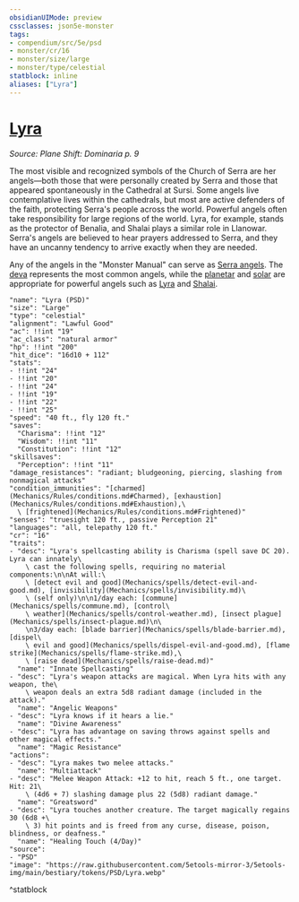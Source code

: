 ```yaml
---
obsidianUIMode: preview
cssclasses: json5e-monster
tags:
- compendium/src/5e/psd
- monster/cr/16
- monster/size/large
- monster/type/celestial
statblock: inline
aliases: ["Lyra"]
---
```

# [Lyra](Mechanics\bestiary\npc/lyra-psd.md)
*Source: Plane Shift: Dominaria p. 9*  

The most visible and recognized symbols of the Church of Serra are her angels—both those that were personally created by Serra and those that appeared spontaneously in the Cathedral at Sursi. Some angels live contemplative lives within the cathedrals, but most are active defenders of the faith, protecting Serra's people across the world. Powerful angels often take responsibility for large regions of the world. Lyra, for example, stands as the protector of Benalia, and Shalai plays a similar role in Llanowar. Serra's angels are believed to hear prayers addressed to Serra, and they have an uncanny tendency to arrive exactly when they are needed.

Any of the angels in the "Monster Manual" can serve as [Serra angels](Mechanics/bestiary/celestial/serra-angel-psd.md). The [deva](Mechanics/bestiary/celestial/deva.md) represents the most common angels, while the [planetar](Mechanics/bestiary/celestial/planetar.md) and [solar](Mechanics/bestiary/celestial/solar.md) are appropriate for powerful angels such as [Lyra](Mechanics/bestiary/npc/lyra-psd.md) and [Shalai](Mechanics/bestiary/npc/shalai-psd.md).

```statblock
"name": "Lyra (PSD)"
"size": "Large"
"type": "celestial"
"alignment": "Lawful Good"
"ac": !!int "19"
"ac_class": "natural armor"
"hp": !!int "200"
"hit_dice": "16d10 + 112"
"stats":
- !!int "24"
- !!int "20"
- !!int "24"
- !!int "19"
- !!int "22"
- !!int "25"
"speed": "40 ft., fly 120 ft."
"saves":
  "Charisma": !!int "12"
  "Wisdom": !!int "11"
  "Constitution": !!int "12"
"skillsaves":
  "Perception": !!int "11"
"damage_resistances": "radiant; bludgeoning, piercing, slashing from nonmagical attacks"
"condition_immunities": "[charmed](Mechanics/Rules/conditions.md#Charmed), [exhaustion](Mechanics/Rules/conditions.md#Exhaustion),\
  \ [frightened](Mechanics/Rules/conditions.md#Frightened)"
"senses": "truesight 120 ft., passive Perception 21"
"languages": "all, telepathy 120 ft."
"cr": "16"
"traits":
- "desc": "Lyra's spellcasting ability is Charisma (spell save DC 20). Lyra can innately\
    \ cast the following spells, requiring no material components:\n\nAt will:\
    \ [detect evil and good](Mechanics/spells/detect-evil-and-good.md), [invisibility](Mechanics/spells/invisibility.md)\
    \ (self only)\n\n1/day each: [commune](Mechanics/spells/commune.md), [control\
    \ weather](Mechanics/spells/control-weather.md), [insect plague](Mechanics/spells/insect-plague.md)\n\
    \n3/day each: [blade barrier](Mechanics/spells/blade-barrier.md), [dispel\
    \ evil and good](Mechanics/spells/dispel-evil-and-good.md), [flame strike](Mechanics/spells/flame-strike.md),\
    \ [raise dead](Mechanics/spells/raise-dead.md)"
  "name": "Innate Spellcasting"
- "desc": "Lyra's weapon attacks are magical. When Lyra hits with any weapon, the\
    \ weapon deals an extra 5d8 radiant damage (included in the attack)."
  "name": "Angelic Weapons"
- "desc": "Lyra knows if it hears a lie."
  "name": "Divine Awareness"
- "desc": "Lyra has advantage on saving throws against spells and other magical effects."
  "name": "Magic Resistance"
"actions":
- "desc": "Lyra makes two melee attacks."
  "name": "Multiattack"
- "desc": "Melee Weapon Attack: +12 to hit, reach 5 ft., one target. Hit: 21\
    \ (4d6 + 7) slashing damage plus 22 (5d8) radiant damage."
  "name": "Greatsword"
- "desc": "Lyra touches another creature. The target magically regains 30 (6d8 +\
    \ 3) hit points and is freed from any curse, disease, poison, blindness, or deafness."
  "name": "Healing Touch (4/Day)"
"source":
- "PSD"
"image": "https://raw.githubusercontent.com/5etools-mirror-3/5etools-img/main/bestiary/tokens/PSD/Lyra.webp"
```
^statblock